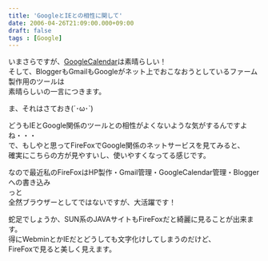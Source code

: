 ```yaml
---
title: 'GoogleとIEとの相性に関して'
date: 2006-04-26T21:09:00.000+09:00
draft: false
tags : [Google]
---
```


いまさらですが、[GoogleCalendar](http://www.google.com/calendar/)は素晴らしい！  
そして、BloggerもGmailもGoogleがネット上でおこなおうとしているファーム製作用のツールは  
素晴らしいの一言につきます。  
  
ま、それはさておき(´･ω･\`)  
  
どうもIEとGoogle関係のツールとの相性がよくないような気がするんですよね・・・  
で、もしやと思ってFireFoxでGoogle関係のネットサービスを見てみると、  
確実にこちらの方が見やすいし、使いやすくなってる感じです。  
  
なので最近私のFireFoxはHP製作・Gmail管理・GoogleCalendar管理・Bloggerへの書き込み  
っと  
全然ブラウザーとしてではないですが、大活躍です！  
  
蛇足でしょうか、SUN系のJAVAサイトもFireFoxだと綺麗に見ることが出来ます。  
得にWebminとかIEだとどうしても文字化けしてしまうのだけど、  
FireFoxで見ると美しく見えます。